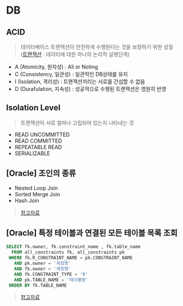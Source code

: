 # DB

## ACID
> 데이터베이스 트랜잭션이 안전하게 수행된다는 것을 보장하기 위한 성질  
> ([트랜잭션](https://victorydntmd.tistory.com/129) : 데이터에 대한 하나의 논리적 실행단계)

- A (Atomicity, 원자성) : All or Noting
- C (Consistency, 일관성) : 일관적인 DB상태를 유지
- I (Isolation, 격리성) : 트랜잭션끼리는 서로를 간섭할 수 없음
- D (Durafulation, 지속성) : 성공적으로 수행된 트랜잭션은 영원히 반영


## Isolation Level
> 트랜잭션이 서로 얼마나 고립되어 있는지 나타내는 것

- READ UNCOMMITTED
- READ COMMITTED
- REPEATABLE READ
- SERIALIZABLE


## [Oracle] 조인의 종류
- Nested Loop Join
- Sorted Merge Join
- Hash Join
> [참고자료](https://myjamong.tistory.com/238)


## [Oracle] 특정 테이블과 연결된 모든 테이블 목록 조회
```sql
SELECT fk.owner, fk.constraint_name , fk.table_name 
  FROM all_constraints fk, all_constraints pk 
 WHERE fk.R_CONSTRAINT_NAME = pk.CONSTRAINT_NAME 
   AND pk.owner = '계정명'
   AND fk.owner = '계정명'
   AND fk.CONSTRAINT_TYPE = 'R'
   AND pk.TABLE_NAME = '테이블명'
 ORDER BY fk.TABLE_NAME
 ```
 > [참고자료](https://hermeslog.tistory.com/55)
